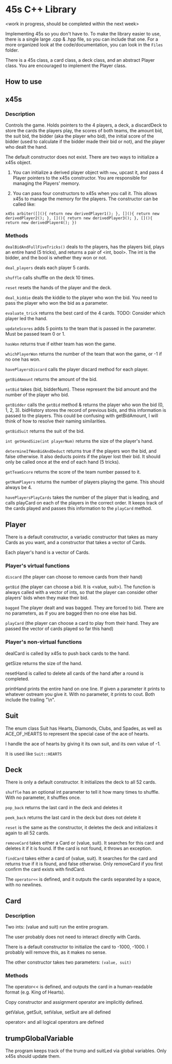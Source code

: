 # 45s C++ Library
<work in progress, should be completed within the next week>

Implementing 45s so you don't have to. To make the library easier to use, there is a single large .cpp & .hpp file, so you can include that one. For a more organized look at the code/documentation, you can look in the `Files` folder.

There is a 45s class, a card class, a deck class, and an abstract Player class. You are encouraged to implement the Player class.

## How to use
<put description of the example main>

## x45s
### Description
Controls the game. Holds pointers to the 4 players, a deck, a discardDeck to store the cards the players play, the scores of both teams, the amount bid, the suit bid, the bidder (aka the player who bid), the initial score of the bidder (used to calculate if the bidder made their bid or not), and the player who dealt the hand.

The default constructor does not exist. There are two ways to initialize a x45s object.

1. You can initialize a derived player object with `new`, upcast it, and pass 4 Player pointers to the x45s constructor. You are responsible for managing the Players' memory.

2. You can pass four constructors to x45s when you call it. This allows x45s to manage the memory for the players. The constructor can be called like:

`x45s arbiter([](){ return new derivedPlayer1(); }, [](){ return new derivedPlayer2(); }, [](){ return new derivedPlayer3(); }, [](){ return new derivedPlayer4(); })`

### Methods
`dealBidAndFullFiveTricks()` deals to the players, has the players bid, plays an entire hand (5 tricks), and returns a pair of <int, bool>. The int is the bidder, and the bool is whether they won or not.

`deal_players` deals each player 5 cards.

`shuffle` calls shuffle on the deck 10 times.

`reset` resets the hands of the player and the deck.

`deal_kiddie` deals the kiddie to the player who won the bid. You need to pass the player who won the bid as a parameter.

`evaluate_trick` returns the best card of the 4 cards. TODO: Consider which player led the hand.

`updateScores` adds 5 points to the team that is passed in the parameter. Must be passed team 0 or 1.

`hasWon` returns true if either team has won the game.

`whichPlayerWon` returns the number of the team that won the game, or -1 if no one has won.

`havePlayersDiscard` calls the player discard method for each player.

`getBidAmount` returns the amount of the bid.

`setBid` takes (bid, bidderNum). These represent the bid amount and the number of the player who bid.

`getBidder` calls the `getBid` method & returns the player who won the bid (0, 1, 2, 3). bidHistory stores the record of previous bids, and this information is passed to the players. This could be confusing with getBidAmount, I will think of how to resolve their naming similarities.

`getBidSuit` returns the suit of the bid.

`int getHandSize(int playerNum)` returns the size of the player's hand.

`determineIfWonBidAndDeduct` returns true if the players won the bid, and false otherwise. It also deducts points if the player lost their bid. It should only be called once at the end of each hand (5 tricks).

`getTeamScore` returns the score of the team number passed to it.

`getNumPlayers` returns the number of players playing the game. This should always be 4.

`havePlayersPlayCards` takes the number of the player that is leading, and calls playCard on each of the players in the correct order. It keeps track of the cards played and passes this information to the `playCard` method.

## Player
There is a default constructor, a variadic constructor that takes as many Cards as you want, and a constructor that takes a vector of Cards.

Each player's hand is a vector of Cards. 

### Player's virtual functions
`discard` (the player can choose to remove cards from their hand)

`getBid` (the player can choose a bid. It is <value, suit>). The function is always called with a vector of ints, so that the player can consider other players' bids when they make their bid.

`bagged` The player dealt and was bagged. They are forced to bid. There are no parameters, as if you are bagged then no one else has bid.

`playCard` (the player can choose a card to play from their hand. They are passed the vector of cards played so far this hand)

### Player's non-virtual functions
dealCard is called by x45s to push back cards to the hand.

getSize returns the size of the hand.

resetHand is called to delete all cards of the hand after a round is completed.

printHand prints the entire hand on one line. If given a parameter it prints to whatever ostream you give it. With no parameter, it prints to cout. Both include the trailing "\n".

## Suit
The enum class Suit has Hearts, Diamonds, Clubs, and Spades, as well as ACE_OF_HEARTS to represent the special case of the ace of hearts.

I handle the ace of hearts by giving it its own suit, and its own value of -1.

It is used like `Suit::HEARTS`

## Deck
There is only a default constructor. It initializes the deck to all 52 cards.

`shuffle` has an optional int parameter to tell it how many times to shuffle. With no parameter, it shuffles once.

`pop_back` returns the last card in the deck and deletes it

`peek_back` returns the last card in the deck but does not delete it

`reset` is the same as the constructor, it deletes the deck and initializes it again to all 52 cards.

`removeCard` takes either a Card or (value, suit). It searches for this card and deletes it if it is found. If the card is not found, it throws an exception.

`findCard` takes either a card of (value, suit). It searches for the card and returns true if it is found, and false otherwise. Only removeCard if you first confirm the card exists with findCard.

The `operator<<` is defined, and it outputs the cards separated by a space, with no newlines.

## Card
### Description
Two ints: (value and suit) run the entire program.

The user probably does not need to interact directly with Cards.

There is a default constructor to initialize the card to -1000, -1000. I probably will remove this, as it makes no sense.

The other constructor takes two parameters: `(value, suit)`

### Methods
The operator<< is defined, and outputs the card in a human-readable format (e.g. King of Hearts).

Copy constructor and assignment operator are implicitly defined.

getValue, getSuit, setValue, setSuit are all defined

operator< and all logical operators are defined

## trumpGlobalVariable
The program keeps track of the trump and suitLed via global variables. Only x45s should update them.